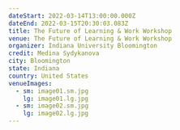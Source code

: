 ```yaml
---
dateStart: 2022-03-14T13:00:00.000Z
dateEnd: 2022-03-15T20:30:03.083Z
title: The Future of Learning & Work Workshop
venue: The Future of Learning & Work Workshop
organizer: Indiana University Bloomington
credit: Medina Sydykanova
city: Bloomington
state: Indiana
country: United States
venueImages:
  - sm: image01.sm.jpg
    lg: image01.lg.jpg
  - sm: image02.sm.jpg
    lg: image02.lg.jpg
---
```

